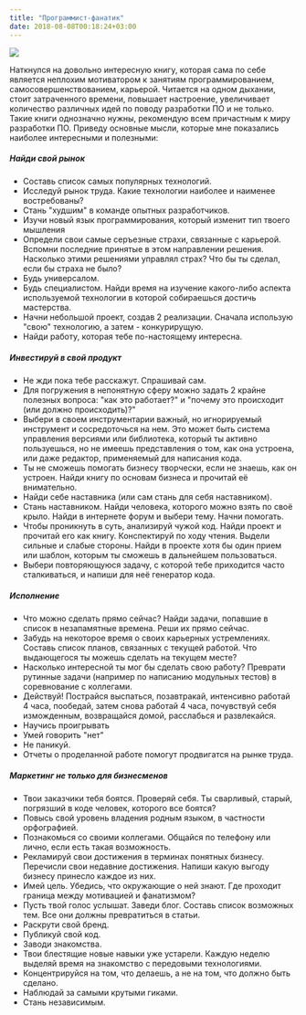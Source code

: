 ```yaml
---
title: "Программист-фанатик"
date: 2018-08-08T00:18:24+03:00
---
```


<img class="blog-pic" src="https://ozon-st.cdn.ngenix.net/multimedia/1023533173.jpeg">

Наткнулся на довольно интересную книгу, которая сама по себе является неплохим мотиватором к занятиям программированием, самосовершенствованием, карьерой. Читается на одном дыхании, стоит затраченного времени, повышает настроение, увеличивает количество различных идей по поводу разработки ПО и не только. Такие книги однозначно нужны, рекомендую всем причастным к миру разработки ПО. Приведу основные мысли, которые мне показались наиболее интересными и полезными:
<!--more-->

##### Найди свой рынок

+ Составь список самых популярных технологий.
+ Исследуй рынок труда. Какие технологии наиболее и наименее востребованы?
+ Стань "худшим" в команде опытных разработчиков.
+ Изучи новый язык программирования, который изменит тип твоего мышления
+ Определи свои самые серъезные страхи, связанные с карьерой. Вспомни последние принятые в этом направлении решения. Насколько этими решениями управлял страх? Что бы ты сделал, если бы страха не было?
+ Будь универсалом.
+ Будь специалистом. Найди время на изучение какого-либо аспекта используемой технологии в которой собираешься достичь мастерства.
+ Начни небольшой проект, создав 2 реализации. Сначала использую "свою" технологию, а затем - конкурирущую.
+ Найди работу, которая тебе по-настоящему интересна.

##### Инвестируй в свой продукт

+ Не жди пока тебе расскажут. Спрашивай сам.
+ Для погружения в непонятную сферу можно задать 2 крайне полезных вопроса: "как это работает?" и "почему это происходит (или должно происходить)?"
+ Выбери в своем инструментарии важный, но игнорируемый инструмент и сосредоточься на нем. Это может быть система управления версиями или библиотека, который ты активно пользуешься, но не имеешь представления о том, как она устроена, или даже редактор, применяемый для написания кода.
+ Ты не сможешь помогать бизнесу творчески, если не знаешь, как он устроен. Найди книгу по основам бизнеса и прочитай её внимательно.
+ Найди себе наставника (или сам стань для себя наставником).
+ Стань наставником. Найди человека, которого можно взять по своё крыло. Найди в интернете форум и выбери тему. Начни помогать.
+ Чтобы проникнуть в суть, анализируй чужой код. Найди проект и прочитай его как книгу. Конспектируй по ходу чтения. Выдели сильные и слабые стороны. Найди в проекте хотя бы один прием или шаблон, которым ты сможешь в дальнейшем пользоваться.
+ Выбери повторяющуюся задачу, с которой тебе приходится часто сталкиваться, и напиши для неё генератор кода.

##### Исполнение

+ Что можно сделать прямо сейчас? Найди задачи, попавшие в список в незапамятные времена. Реши их прямо сейчас.
+ Забудь на некоторое время о своих карьерных устремлениях. Составь список планов, связанных с текущей работой. Что выдающегося ты можешь сделать на текущем месте?
+ Насколько интересной ты мог бы сделать свою работу? Преврати рутинные задачи (например по написанию модульных тестов) в соревнование с коллегами.
+ Действуй! Пострайся выспаться, позавтракай, интенсивно работай 4 часа, пообедай, затем снова работай 4 часа, почувствуй себя изможденным, возвращайся домой, расслабься и развлекайся.
+ Научись проигрывать
+ Умей говорить "нет"
+ Не паникуй.
+ Отчеты о проделанной работе помогут продвигатся на рынке труда.

##### Маркетинг не только для бизнесменов

+ Твои заказчики тебя боятся. Проверяй себя. Ты сварливый, старый, погрязший в коде человек, которого все боятся?
+ Повысь свой уровень владения родным языком, в частности орфографией.
+ Познакомься со своими коллегами. Общайся по телефону или лично, если есть такая возможность.
+ Рекламируй свои достижения в терминах понятных бизнесу. Перечисли свои недавние достижения. Напиши какую выгоду бизнесу принесло каждое из них.
+ Имей цель. Убедись, что окружающие о ней знают. Где проходит граница между мотивацией и фанатизмом?
+ Пусть твой голос услышат. Заведи блог. Составь список возможных тем. Все они должны превратиться в статьи.
+ Раскрути свой бренд.
+ Публикуй свой код.
+ Заводи знакомства.
+ Твои блестящие новые навыки уже устарели. Каждую неделю выделяй время на знакомство с передовыми технологиями.
+ Концентрируйся на том, что делаешь, а не на том, что должно быть сделано.
+ Наблюдай за самыми крутыми гиками.
+ Стань независимым.






